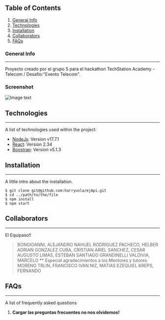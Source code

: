 ## Table of Contents
1. [General Info](#general-info)
2. [Technologies](#technologies)
3. [Installation](#installation)
4. [Collaborators](#Collaborators)
5. [FAQs](#faqs)
### General Info
***
Proyecto creado por el grupo 5 para el hackathon TechStation Academy - Telecom / Desafio:"Evento Telecom". 
### Screenshot
![Image text](https://github.com/harryunla/ejApi/blob/master/asdf.png)
## Technologies
***
A list of technologies used within the project:
* [NodeJs](https://nodejs.org/en/): Version v17.7.1
* [React](https://reactjs.org/): Version 2.34
* [Boostrap](https://getbootstrap.com/): Version v5.1.3
## Installation
***
A little intro about the installation. 
```
$ git clone git@github.com:harryunla/ejApi.git
$ cd ../path/to/the/file
$ npm install
$ npm start
```
## Collaborators
***
El Equipaso!!
>BONGIOANNI, ALEJANDRO NAHUEL
>RODRIGUEZ PACHECO, HELBER ADRIAN
>GONZALEZ CUBA, CRISTIAN ARIEL
>SANCHEZ, CESAR AUGUSTO
>LIMAS, ESTEBAN SANTIAGO
>GRANDINELLI VALDIVIA, MARCELO
** Especial agradecimientos a los Mentores y tutores
>MORENO TRLIN, FRANCISCO IVAN
>NIZ, MATIAS EZEQUIEL
>KREPS, FERNANDO


## FAQs
***
A list of frequently asked questions
1. **Cargar las preguntas frecuentes no nos olvidemos!**
